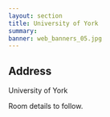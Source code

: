 ```yaml
---
layout: section
title: University of York
summary: 
banner: web_banners_05.jpg
---
```




## Address

University of York

Room details to follow.

<!-- 

### Find on Google Maps



<iframe src="https://www.google.com/maps/embed?pb=!1m18!1m12!1m3!1d2301.7246019750937!2d-1.57834212315295!3d54.76722867273532!2m3!1f0!2f0!3f0!3m2!1i1024!2i768!4f13.1!3m3!1m2!1s0x487e87a1cd5214d9%3A0xf8035c3bb762dd63!2sTeaching%20and%20Learning%20Centre%20%E2%80%A2%20Durham%20University!5e0!3m2!1sen!2suk!4v1708423481698!5m2!1sen!2suk" width="600" height="450" style="border:0;" allowfullscreen="" loading="lazy" referrerpolicy="no-referrer-when-downgrade"></iframe>


-->